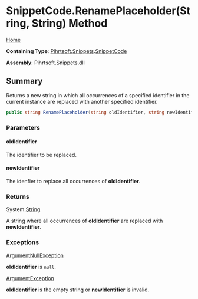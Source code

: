 <a name="_top"></a>

# SnippetCode\.RenamePlaceholder\(String, String\) Method

[Home](../../../../README.md#_top)

**Containing Type**: [Pihrtsoft.Snippets](../../README.md#_top)\.[SnippetCode](../README.md#_top)

**Assembly**: Pihrtsoft\.Snippets\.dll

## Summary

Returns a new string in which all occurrences of a specified identifier in the current instance are replaced with another specified identifier\.

```csharp
public string RenamePlaceholder(string oldIdentifier, string newIdentifier)
```

### Parameters

#### oldIdentifier

The identifier to be replaced\.

#### newIdentifier

The idenfier to replace all occurrences of **oldIdentifier**\.

### Returns

System\.[String](https://docs.microsoft.com/en-us/dotnet/api/system.string)

A string where all occurrences of **oldIdentifier** are replaced with **newIdentifier**\.

### Exceptions

[ArgumentNullException](https://docs.microsoft.com/en-us/dotnet/api/system.argumentnullexception)

**oldIdentifier** is `null`\.

[ArgumentException](https://docs.microsoft.com/en-us/dotnet/api/system.argumentexception)

**oldIdentifier** is the empty string or **newIdentifier** is invalid\.

